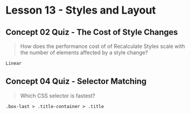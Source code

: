 # Lesson 13 - Styles and Layout

## Concept 02 Quiz - The Cost of Style Changes

> How does the performance cost of of Recalculate Styles scale with the number of elements affected by a style change?

`Linear`

## Concept 04 Quiz - Selector Matching

> Which CSS selector is fastest?

`.box-last > .title-container > .title` 